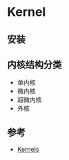 # Kernel

## 安装

## 内核结构分类

* 单内核
* 微内核
* 超微内核
* 外核

## 参考

* [Kernels](https://wiki.archlinux.org/index.php/Kernels_(%E7%AE%80%E4%BD%93%E4%B8%AD%E6%96%87))